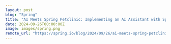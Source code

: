 ```yaml
---
layout: post
blog: "Spring"
title: "AI Meets Spring Petclinic: Implementing an AI Assistant with Spring AI (Part I)"
date: 2024-09-26T00:00:00Z
image: images/spring.png
remote_url: "https://spring.io/blog/2024/09/26/ai-meets-spring-petclinic-implementing-an-ai-assistant-with-spring-ai-part-i"
---
```

